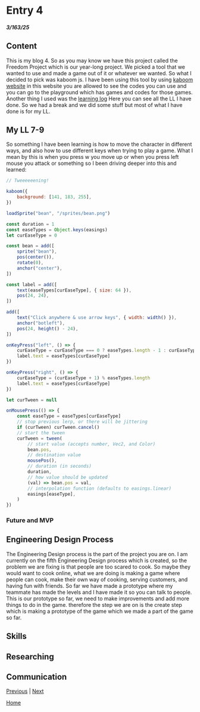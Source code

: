 # Entry 4
##### 3/163/25

## Content 
This is my blog 4. So as you may know we have this project called the Freedom Project which is our year-long project. We picked a tool that we wanted to use and made a game out of it or whatever we wanted. So what I decided to pick was kaboom js. I have been using this tool by using [kaboom website](https://kaboomjs.com/) in this website you are allowed to see the codes you can use and you can go to the playground which has games and codes for those games. Another thing I used was the [learning log](../tool/learning-log.md) Here you can see all the LL I have done. So we had a break and we did some stuff but most of what I have done is for my LL.

## My LL 7-9
So something I have been learning is how to move the character in different ways, and also how to use different keys when trying to play a game. What I mean by this is when you press w you move up or when you press left mouse you attack or something so I been driving deeper into this and learned:
`````js
// Tweeeeeening!

kaboom({
	background: [141, 183, 255],
})

loadSprite("bean", "/sprites/bean.png")

const duration = 1
const easeTypes = Object.keys(easings)
let curEaseType = 0

const bean = add([
	sprite("bean"),
	pos(center()),
	rotate(0),
	anchor("center"),
])

const label = add([
	text(easeTypes[curEaseType], { size: 64 }),
	pos(24, 24),
])

add([
	text("Click anywhere & use arrow keys", { width: width() }),
	anchor("botleft"),
	pos(24, height() - 24),
])

onKeyPress("left", () => {
	curEaseType = curEaseType === 0 ? easeTypes.length - 1 : curEaseType - 1
	label.text = easeTypes[curEaseType]
})

onKeyPress("right", () => {
	curEaseType = (curEaseType + 1) % easeTypes.length
	label.text = easeTypes[curEaseType]
})

let curTween = null

onMousePress(() => {
	const easeType = easeTypes[curEaseType]
	// stop previous lerp, or there will be jittering
	if (curTween) curTween.cancel()
	// start the tween
	curTween = tween(
		// start value (accepts number, Vec2, and Color)
		bean.pos,
		// destination value
		mousePos(),
		// duration (in seconds)
		duration,
		// how value should be updated
		(val) => bean.pos = val,
		// interpolation function (defaults to easings.linear)
		easings[easeType],
	)
})
`````






### Future and MVP

## Engineering Design Process
The Engineering Design process is the part of the project you are on. I am currently on the fifth Engineering Design process which is created, so the problem we are fixing is that people are too scared to cook. So maybe they would want to cook online, what we are doing is making a game where people can cook, make their own way of cooking, serving customers, and having fun with friends. So far we have made a prototype where my teammate has made the levels and I have made it so you can talk to people. This is our prototype so far, we need to make improvements and add more things to do in the game. therefore the step we are on is the create step which is making a prototype of the game which we made a part of the game so far. 

## Skills 

## Researching


## Communication 






[Previous](entry03.md) | [Next](entry05.md)

[Home](../README.md)
